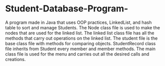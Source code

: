 # Student-Database-Program-
A program made in Java that uses OOP practices, LinkedList, and hash table to sort and manage Students.
The Node class file is used to make the nodes that are used for the linked list. The linked list class file has all the methods that carry out operations on the linked list.
The student file is the base class file with methods for comparing objects. 
StudentRecord class file inherits from Student every member and member methods.
The main class file is used for the menu and carries out all the desired calls and creations.

